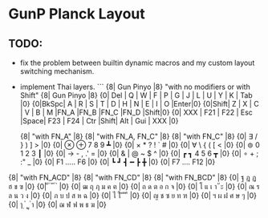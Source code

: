 # GunP Planck Layout
## TODO:
  - fix the problem between builtin dynamic macros
      and my custom layout switching mechanism.
  - implement Thai layers.
                                                                            ```
  {8| Gun Pinyo |8}     "with no modifiers or with Shift"     {8| Gun Pinyo |8}
  {0| Del |  Q  |  W  |  F  |  P  |  G  |  J  |  L  |  U  |  Y  |  K  | Tab |0}
  {0|BkSpc|  A  |  R  |  S  |  T  |  D  |  H  |  N  |  E  |  I  |  O  |Enter|0}
  {0|Shift|  Z  |  X  |  C  |  V  |  B  |  M  |FN_A |FN_B |FN_C |FN_D |Shift|0}
  {0| XXX | F21 | F22 | Esc |Space| F23 | F24 | Ctr |Shift| Alt | Gui | XXX |0}

    {8| "with FN_A" |8}     {8| "with FN_A, FN_C" |8}     {8| "with FN_C" |8}
   {0|  ∃ / } ) ] >  |0}      {0|  ⊗ ⊕ 7 8 9 ┻  |0}      {0|  × * ? ! ` #  |0}
   {0|  ∀ \ { ( [ <  |0}      {0|  ⊚ 0 1 2 3 ┃  |0}      {0|  → - , .\' =  |0}
   {0|  & | @ ~ $ ^  |0}      {0|  ┏ ┓ 4 5 6 ┳  |0}      {0|  ∘ + ; :\" _  |0}
   {0|  F1 ..... F6  |0}      {0|  ┗ ┛ ┫ ━ ┣ ╋  |0}      {0|  F7 .... F12  |0}

   {8| "with FN_ACD" |8}      {8| "with  FN_CD" |8}      {8| "with FN_BCD" |8}
   {0|  ฐ ฎ ฏ ฮ ข ฃ  |0}      {0|  ็  ์ ่ ้ ๊ ๋  |0}      {0|  ฒ ฤ ฦ ม ค ฅ  |0}
   {0|  ถ ด ต อ ก จ  |0}      {0|  โ แ เ า ั ะ  |0}      {0|  ณ ร ล  น ว ง  |0}
   {0|  ภ บ ป ส ห ฉ  |0}      {0| ไ ใ ิ ี ึ ื  |0}      {0|  ญ ช ซ ย ท ฑ  |0}
   {0|  ฯ ผ ฝ ศ ษ ๆ  |0}      {0|  ๅ ฺ ํ  ุ ู ำ  |0}      {0|  ฌ ฬ ฟ พ ธ ฆ  |0}
```
